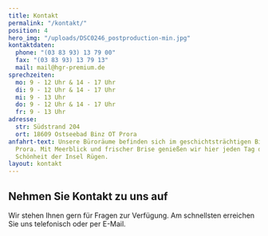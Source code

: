 ```yaml
---
title: Kontakt
permalink: "/kontakt/"
position: 4
hero_img: "/uploads/DSC0246_postproduction-min.jpg"
kontaktdaten:
  phone: "(03 83 93) 13 79 00"
  fax: "(03 83 93) 13 79 13"
  mail: mail@hgr-premium.de
sprechzeiten:
  mo: 9 - 12 Uhr & 14 - 17 Uhr
  di: 9 - 12 Uhr & 14 - 17 Uhr
  mi: 9 - 13 Uhr
  do: 9 - 12 Uhr & 14 - 17 Uhr
  fr: 9 - 13 Uhr
adresse:
  str: Südstrand 204
  ort: 18609 Ostseebad Binz OT Prora
anfahrt-text: Unsere Büroräume befinden sich im geschichtsträchtigen Binzer Ortsteil
  Prora. Mit Meerblick und frischer Brise genießen wir hier jeden Tag die einzigartige
  Schönheit der Insel Rügen.
layout: kontakt
---
```


## Nehmen Sie Kontakt zu uns auf

Wir stehen Ihnen gern für Fragen zur Verfügung. 
Am schnellsten erreichen Sie uns telefonisch oder per E-Mail.   
